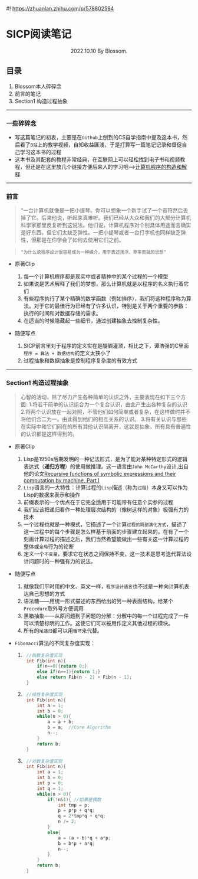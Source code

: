 #! https://zhuanlan.zhihu.com/p/578802594
# SICP阅读笔记

<center> 2022.10.10 
         By Blossom.
</center>

## 目录
1. Blossom本人碎碎念
2. 前言的笔记
3. Section1 构造过程抽象

---
### 一些碎碎念

- 写这篇笔记的初衷，主要是在`Github`上刨到的CS自学指南中提及这本书，然后看了`B站`上的教学视频，自知收益匪浅，于是打算写一篇笔记记录和督促自己学习这本书的过程
- 这本书及其配套的教程非常经典，在互联网上可以轻松找到电子书和视频教程，但还是在这里放几个链接方便后来人的学习吧——>[计算机程序的构造和解释](https://github.com/DeathKing/Learning-SICP)

---

### 前言

>“一台计算机就像是一把小提琴。你可以想象一个新手试了一个音符然后丢掉了它。后来他说，听起来真难听。我们已经从大众和我们的大部分计算机科学家那里反复听到这说法。他们说，计算机程序对个别具体用途而言确实是好东西，但它们太缺乏弹性。一把小提琴或者一台打字机也同样缺乏弹性，但那是在你学会了如何去使用它们之前。

>     "为什么说程序设计很容易成为一种媒介，用于表述浅浮、草率而就的思想"

- 原著Clip

    1. 每一个计算机程序都是现实中或者精神中的某个过程的一个模型
    2. 如果说是艺术解释了我们的梦想，那么计算机就是以程序的名义执行着它们
    3. 有些程序执行了某个精确的数学函数（例如排序），我们将这种程序称为算法。对于它的最佳行为已经有了许多认识，特别是关于两个重要的参数：执行的时间和对数据存储的需求。
    4. 在适当的时候隐藏起一些细节，通过创建抽象去控制复杂性。

- 随便写点

    1. SICP前言里对于程序的定义实在是醍醐灌顶，相比之下，谭浩强的C里面`程序 = 算法 + 数据结构`的定义太狭小了
    2. 过程抽象和数据抽象是控制程序复杂度的有效方式

---

### Section1 构造过程抽象


> 心智的活动，除了尽力产生各种简单的认识之外，主要表现在如下三个方面:
> 1.将若干简单的认识组合为一个复合认识，由此产生出各种复杂的认识
2.将两个认识放在一起对照，不管他们如何简单或者复杂，在这样做时并不将他们合二为一。由此得到他们的相互关系的认识。
3.将有关认识与那些在实际中和它们同在的所有其他认识隔离开，这就是抽象，所有具有普遍性的认识都是这样得到的。

- 原著Clip

    1. Lisp是1950s后期发明的一种记法形式，是为了能对某种特定形式的逻辑表达式（**递归方程**）的使用做推理。这一语言由`John McCarthy`设计,出自他的论文[Recursive functions of symbolic expressions and their computation by machine, Part I](https://readpaper.com/paper/2045255985)
    2. `Lisp`语言的一大特性：计算过程的`Lisp`描述（称为`过程`）本身又可以作为Lisp的数据来表示和操作
    3. 前缀表示的一个优点在于它完全适用于可能带有任意个实参的过程
    4. 我们应该把递归看作一种处理层次结构的（像树这样的对象）极强有力的技术
    5. 一个过程也就是一种模式，它描述了一个计算`过程的局部演化方式`，描述了这一过程中的每个步骤是怎么样基于前面的步骤建立起来的。在有了一个刻画计算过程的描述之后，我们当然希望能做出一些有关这一计算过程的整体或`全局`行为的论断
    6. 定义一个`不变量`，要求它在状态之间保持不变，这一技术是思考迭代算法设计问题时的一种强有力的说法。


- 随便写点

     1. 就像我们平时用的中文、英文一样，`程序设计语言`也不过是一种向计算机表达自己思想的方式
     2. 语法糖——用统一形式描述的东西给出的另一种表面结构，给某个`Procedure`取外号方便调用
     3. 黑箱抽象——从原问题到子问题的分解：分解中的每一个过程完成了一件可以清楚标明的工作。这使它们可以被用作定义其他过程的模块。
     4. 所有的`尾递归`都可以用`循环`来代替。


- `Fibonacci`算法的不同复杂度实现：

    1. ```c
        //指数复杂度实现
        int Fib(int n){
            if(n==0){return 0;}
            else if(n==1){return 1;}
            else return Fib(n - 2) + Fib(n - 1);
        }
        ```
    2. ```c
        //线性复杂度实现
        int Fib(int n){
            int a = 1;
            int b = 0;
            while(n > 0){
                a = a + b;
                b = a;  //Core Algorithm
                n--;
            }
            return b; 
        }
        ```

    3. ```c
        //对数复杂度实现
        int Fib(int n){
            int a = 1;
            int b = 0;
            int p = 0;
            int q = 1;
            while(n > 0){
                if(!n&1){ //如果是偶数
                    int tmp = p;
                    p = p*p + q*q;
                    q = 2*tmp*q + q*q;
                    n /= 2;
                }
                else{
                    a = (a + b)*q + a*p;
                    b = b*p + a*q;
                    n--;
                }
            }
            return b;
        }


        ```

